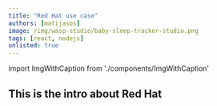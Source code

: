 ```yaml
---
title: "Red Hat use case"
authors: [matijasos]
image: /img/wasp-studio/baby-sleep-tracker-studio.png
tags: [react, nodejs]
unlisted: true
---
```


import ImgWithCaption from './components/ImgWithCaption'

<ImgWithCaption
    alt="Wasp Studio screenshot, baby sleep tracker"
    source="img/wasp-studio/baby-sleep-tracker-studio.png"
/>

## This is the intro about Red Hat
